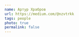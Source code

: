 ```yaml
---
name: Артур Храбров
url: https://medium.com/@nzvtrkk
tags: people
photo: true
permalink: false
---
```


